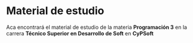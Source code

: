 # Material de estudio

Aca encontrará el material de estudio de la materia **Programación 3** en la carrera **Técnico Superior en Desarrollo de Soft** en **CyPSoft**
